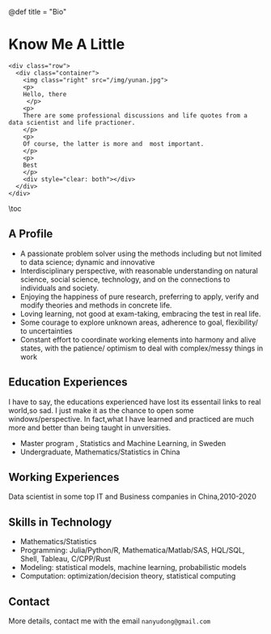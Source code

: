 @def title = "Bio"

# Know Me A Little

~~~
<div class="row">
  <div class="container">
    <img class="right" src="/img/yunan.jpg">
    <p>
    Hello, there
     </p>
    <p>     
    There are some professional discussions and life quotes from a data scientist and life practioner. 
    </p>
    <p>
    Of course, the latter is more and  most important. 
    </p>
    <p>
    Best 
    </p>
    <div style="clear: both"></div>      
  </div>
</div>
~~~

\toc

## A Profile

* A passionate problem solver using the methods including but not limited to data science; dynamic and innovative
* Interdisciplinary perspective, with reasonable understanding on natural science, social science, technology, and on the connections to individuals and society.
* Enjoying the happiness of pure research, preferring to apply, verify and modify theories and methods in concrete life.
* Loving learning, not good at exam-taking, embracing the test in real life.
* Some courage to explore unknown areas, adherence to goal, flexibility/ to uncertainties
* Constant effort to coordinate working elements into harmony and alive states, with the patience/ optimism to deal with complex/messy things in work




## Education Experiences

I have to say, the educations experienced have lost its essentail links to real world,so sad. I just make it as the chance to open some windows/perspective. In fact,what I have learned and practiced are much more and better than being taught in unversities.


* Master program , Statistics and Machine Learning, in Sweden
* Undergraduate, Mathematics/Statistics in China

## Working Experiences

Data scientist in some top IT and Business companies in China,2010-2020 

## Skills in Technology
* Mathematics/Statistics
* Programming: Julia/Python/R, Mathematica/Matlab/SAS, HQL/SQL, Shell, Tableau, C/CPP/Rust
* Modeling: statistical models, machine learning, probabilistic models
* Computation: optimization/decision theory, statistical computing

## Contact
More details, contact me with the email  `nanyudong@gmail.com`
